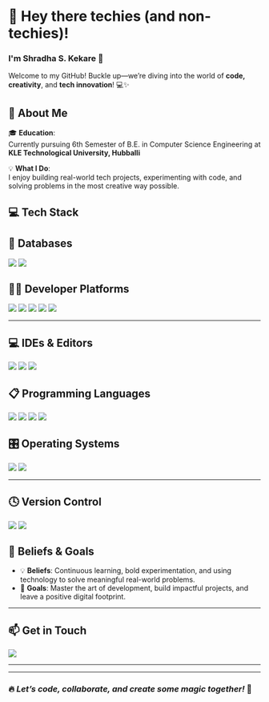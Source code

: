 # 👋 Hey there techies (and non-techies)!  
### I'm **Shradha S. Kekare** 🚀  
Welcome to my GitHub! Buckle up—we’re diving into the world of **code, creativity**, and **tech innovation**! 💻✨



## 🚀 About Me

🎓 **Education**:  
Currently pursuing 6th Semester of B.E. in Computer Science Engineering at **KLE Technological University, Hubballi**

💡 **What I Do**:  
I enjoy building real-world tech projects, experimenting with code, and solving problems in the most creative way possible.



## 💻 Tech Stack







## 💾 Databases
<p>
  <img src="https://img.shields.io/badge/MongoDB-47A248?style=for-the-badge&logo=mongodb&logoColor=white"/>
  <img src="https://img.shields.io/badge/MySQL-00758F?style=for-the-badge&logo=mysql&logoColor=white"/>
</p>



## 🧑‍💻 Developer Platforms
<p>
  <img src="https://img.shields.io/badge/Hackerrank-2EC866?style=for-the-badge&logo=hackerrank&logoColor=white"/>
  <img src="https://img.shields.io/badge/LeetCode-FFA116?style=for-the-badge&logo=leetcode&logoColor=black"/>
  <img src="https://img.shields.io/badge/Kaggle-20BEFF?style=for-the-badge&logo=kaggle&logoColor=white"/>
  <img src="https://img.shields.io/badge/GeeksforGeeks-2F8D46?style=for-the-badge&logo=geeksforgeeks&logoColor=white"/>
  <img src="https://img.shields.io/badge/Postman-FF6C37?style=for-the-badge&logo=postman&logoColor=white"/>
</p>

---


## 💻 IDEs & Editors
<p>
  <img src="https://img.shields.io/badge/Jupyter Notebook-F37626?style=for-the-badge&logo=jupyter&logoColor=white"/>
  <img src="https://img.shields.io/badge/VS Code-007ACC?style=for-the-badge&logo=visualstudiocode&logoColor=white"/>
  <img src="https://img.shields.io/badge/Code::Blocks-006CB6?style=for-the-badge&logo=code-blocks&logoColor=white"/>
</p>



## 📋 Programming Languages
<p>
  <img src="https://img.shields.io/badge/C-00599C?style=for-the-badge&logo=c&logoColor=white"/>
  <img src="https://img.shields.io/badge/C++-004482?style=for-the-badge&logo=cplusplus&logoColor=white"/>
  <img src="https://img.shields.io/badge/Java-ED8B00?style=for-the-badge&logo=java&logoColor=white"/>
  <img src="https://img.shields.io/badge/Python-3776AB?style=for-the-badge&logo=python&logoColor=white"/>
 
</p>



## 🎛️ Operating Systems
<p>
  <img src="https://img.shields.io/badge/Windows-0078D6?style=for-the-badge&logo=windows&logoColor=white"/>
  <img src="https://img.shields.io/badge/Ubuntu-E95420?style=for-the-badge&logo=ubuntu&logoColor=white"/>
</p>

---

## 🕓 Version Control
<p>
  <img src="https://img.shields.io/badge/Git-F05032?style=for-the-badge&logo=git&logoColor=white"/>
  <img src="https://img.shields.io/badge/GitHub-181717?style=for-the-badge&logo=github&logoColor=white"/>
</p>








## 🌟 Beliefs & Goals

- 💡 **Beliefs**: Continuous learning, bold experimentation, and using technology to solve meaningful real-world problems.
- 🎯 **Goals**: Master the art of development, build impactful projects, and leave a positive digital footprint.

---



## 📫 Get in Touch

<a href="kenkreshraddha92@gmail.com">
  <img src="https://img.shields.io/badge/Gmail-D14836?style=for-the-badge&logo=gmail&logoColor=white"/>
</a>

---

---

### 🔥 *Let’s code, collaborate, and create some magic together!* 🚀
